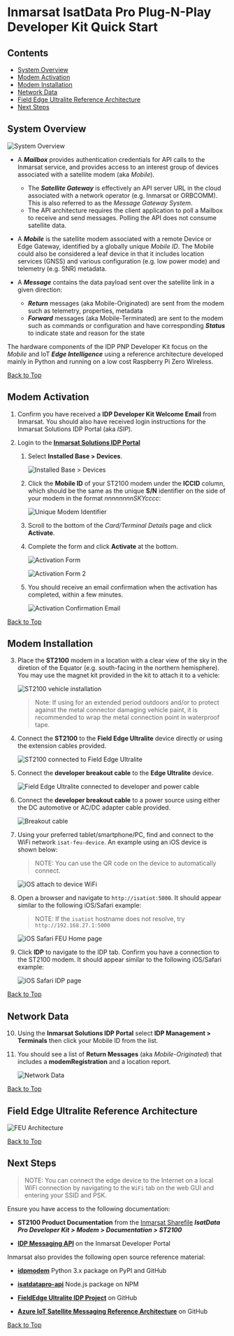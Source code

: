 # Inmarsat IsatData Pro Plug-N-Play Developer Kit Quick Start

## Contents

* [System Overview](#System-Overview)
* [Modem Activation](#Modem-Activation)
* [Modem Installation](#Modem-Installation)
* [Network Data](#Network-Data)
* [Field Edge Ultralite Reference Architecture](#Field-Edge-Ultralite-Reference-Architecture)
* [Next Steps](#Next-Steps)

## System Overview

![System Overview](media/idp-architecture.png)

* A ***Mailbox*** provides authentication credentials for API calls to the 
Inmarsat service, and provides access to an interest group of devices associated 
with a satellite modem (aka *Mobile*).
    * The ***Satellite Gateway*** is effectively an API server URL in the cloud 
    associated with a network operator (e.g. Inmarsat or ORBCOMM). This is also
    referred to as the *Message Gateway System*.
    * The API architecture requires the client application to poll a Mailbox to
    receive and send messages.  Polling the API does not consume satellite data.

* A ***Mobile*** is the satellite modem associated with a remote Device or Edge 
Gateway, identified by a globally unique *Mobile ID*.  The Mobile could also be 
considered a leaf device in that it includes location services (GNSS) and 
various configuration (e.g. low power mode) and telemetry (e.g. SNR) metadata.

* A ***Message*** contains the data payload sent over the satellite link in a 
given direction:
  * ***Return*** messages (aka Mobile-Originated) are sent from the modem 
  such as telemetry, properties, metadata
  * ***Forward*** messages (aka Mobile-Terminated) are sent to the modem such 
  as commands or configuration and have corresponding ***Status*** to indicate 
  state and reason for the state

The hardware components of the IDP PNP Developer Kit focus on the *Mobile* and
IoT ***Edge Intelligence*** using a reference architecture developed mainly in
Python and running on a low cost Raspberry Pi Zero Wireless.

[Back to Top](#Contents)

## Modem Activation

1. Confirm you have received a **IDP Developer Kit Welcome Email** from
Inmarsat.  You should also have received login instructions for the Inmarsat
Solutions IDP Portal (aka *ISIP*).

2. Login to the [**Inmarsat Solutions IDP Portal**](https://isipinmarsat.satcomhost.com/)

    1. Select **Installed Base > Devices**.
        
        ![Installed Base > Devices](media/isip-installed-base.png)

    2. Click the **Mobile ID** of your ST2100 modem under the **ICCID** column,
    which should be the same as the unique **S/N** identifier on the side of 
    your modem in the format *nnnnnnnnSKYcccc*:

        ![Unique Modem Identifier](media/st2100-label.png)

    3. Scroll to the bottom of the *Card/Terminal Details* page and click
    **Activate**.

    4. Complete the form and click **Activate** at the bottom.

        ![Activation Form](media/isip-activate-1.png)

        ![Activation Form 2](media/isip-activate-2.png)

    5. You should receive an email confirmation when the activation has
    completed, within a few minutes.

        ![Activation Confirmation Email](media/activation-conf.png)

[Back to Top](#Contents)

## Modem Installation

3. Place the **ST2100** modem in a location with a clear view of the sky
in the diretion of the Equator (e.g. south-facing in the northern hemisphere).
You may use the magnet kit provided in the kit to attach it to a vehicle:

    ![ST2100 vehicle installation](media/vehicle-install.png)

    >Note: If using for an extended period outdoors and/or to protect against
    the metal connector damaging vehicle paint, it is recommended to wrap
    the metal connection point in waterproof tape.

4. Connect the **ST2100** to the **Field Edge Ultralite** device directly or
using the extension cables provided.

    ![ST2100 connected to Field Edge Ultralite](media/connection-1.png)

5. Connect the **developer breakout cable** to the **Edge Ultralite** device.

    ![Field Edge Ultralite connected to developer and power cable](media/connection-2.png)

6. Connect the **developer breakout cable** to a power source using either
the DC automotive or AC/DC adapter cable provided.

    ![Breakout cable](media/breakout-cable.png)

7. Using your preferred tablet/smartphone/PC, find and connect to the WiFi
network `isat-feu-device`.  An example using an iOS device is shown below:

    >NOTE: You can use the QR code on the device to automatically connect.

    ![iOS attach to device WiFi](media/iphone-ap-connect.png)

8. Open a browser and navigate to `http://isatiot:5000`.  It should appear
similar to the following iOS/Safari example:

    >NOTE: If the `isatiot` hostname does not resolve,
    try `http://192.168.27.1:5000`

    ![iOS Safari FEU Home page](media/gui-main.png)

9. Click **IDP** to navigate to the IDP tab.  Confirm you have a connection to
the ST2100 modem.  It should appear similar to the following iOS/Safari example:

    ![iOS Safari IDP page](media/gui-idp-1.png)

[Back to Top](#Contents)

## Network Data

10. Using the **Inmarsat Solutions IDP Portal** select
**IDP Management > Terminals** then click your Mobile ID from the list.

11. You should see a list of **Return Messages** (aka *Mobile-Originated*) that
includes a **modemRegistration** and a location report.

    ![Network Data](media/network-data.png)

[Back to Top](#Contents)

## Field Edge Ultralite Reference Architecture

![FEU Architecture](media/idpdevkit-arch.png)

[Back to Top](#Contents)

## Next Steps

>NOTE: You can connect the edge device to the Internet on a local WiFi
connection by navigating to the `WiFi` tab on the web GUI and entering your
SSID and PSK.

Ensure you have access to the following documentation:

* **ST2100 Product Documentation** from the [Inmarsat Sharefile](https://inmarsat.sharefile.com/home/shared)
***IsatData Pro Developer Kit > Modem > Documentation > ST2100***

* [**IDP Messaging API**](https://developer.inmarsat.com/technology/idp/idp-messaging-api/idp-messaging-api/)
on the Inmarsat Developer Portal

Inmarsat also provides the following open source reference material:

* [**idpmodem**](https://github.com/inmarsat/idpmodem)
Python 3.x package on PyPI and GitHub

* [**isatdatapro-api**](https://www.npmjs.com/package/isatdatapro-api)
Node.js package on NPM

* [**FieldEdge Ultralite IDP Project**](https://github.com/inmarsat-enterprise/feu-idp)
on GitHub

* [**Azure IoT Satellite Messaging Reference Architecture**](https://github.com/inmarsat/azure-isatdatapro)
on GitHub

[Back to Top](#Contents)